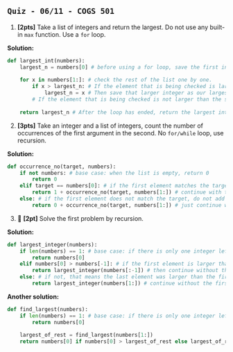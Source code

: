 `Quiz - 06/11 - COGS 501`
-------------------------
1. **[2pts]** Take a list of integers and return the largest. Do not use any built-in `max` function. Use a `for` loop.

**Solution:**
```python
def largest_int(numbers):
    largest_n = numbers[0] # before using a for loop, save the first integer in the list as the largest (so far)
    
    for x in numbers[1:]: # check the rest of the list one by one.
        if x > largest_n: # If the element that is being checked is larger than the saved integer,
            largest_n = x # Then save that larger integer as our largest.
        # If the element that is being checked is not larger than the saved integer, do nothing.
    
    return largest_n # After the loop has ended, return the largest integer.
```

2. **[3pts]** Take an integer and a list of integers, count the number of occurrences of the first argument in the second. No `for/while` loop, use recursion.

**Solution:**
```python
def occurrence_no(target, numbers):
    if not numbers: # base case: when the list is empty, return 0
        return 0
    elif target == numbers[0]: # if the first element matches the target, add 1 to the result
        return 1 + occurrence_no(target, numbers[1:]) # continue with the rest of the list
    else: # if the first element does not match the target, do not add anything to the result
        return 0 + occurrence_no(target, numbers[1:]) # just continue with the rest of the list
```

3. 🤑 **[2pt]** Solve the first problem by recursion.

**Solution:**
```python
def largest_integer(numbers):
    if len(numbers) == 1: # base case: if there is only one integer left in the list, return it.
        return numbers[0]
    elif numbers[0] > numbers[-1]: # if the first element is larger than the last element,
        return largest_integer(numbers[:-1]) # then continue without the last element.
    else: # if not, that means the last element was larger than the first,
        return largest_integer(numbers[1:]) # continue without the first element.
```

**Another solution:**
```python
def find_largest(numbers):
    if len(numbers) == 1: # base case: if there is only one integer left in the list, return it.
        return numbers[0]
    
    largest_of_rest = find_largest(numbers[1:])
    return numbers[0] if numbers[0] > largest_of_rest else largest_of_rest # compare the first element with the largest of the rest
```
